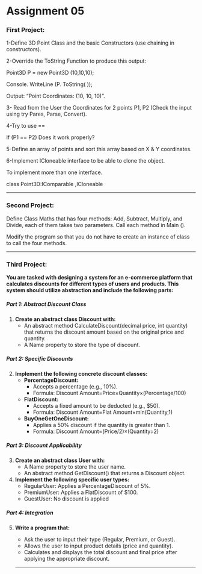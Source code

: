 # **Assignment 05**

### **First Project:**

1-Define 3D Point Class and the basic Constructors (use
chaining in constructors).

2-Override the ToString Function to produce this output:

Point3D P = new Point3D (10,10,10);

Console. WriteLine (P. ToString( ));

Output: “Point Coordinates: (10, 10, 10)”.

3- Read from the User the Coordinates for 2 points P1,
P2 (Check the input using try Pares, Parse, Convert).

4-Try to use ==

If (P1 == P2) Does it work properly?

5-Define an array of points and sort this array based on X
& Y coordinates.

6-Implement ICloneable interface to be able to clone the
object.

To implement more than one interface.

class Point3D:IComparable ,ICloneable

---

### **Second Project:**

Define Class Maths that has four methods: Add, Subtract,
Multiply, and Divide, each of them takes two parameters. Call each method in
Main ().

Modify the program so that you do not have to create
an instance of class to call the four methods.

---

### **Third Project:**

**You are tasked with designing a system for an e-commerce
platform that calculates discounts for different types of users and products.
This system should utilize abstraction and include the following parts:**

##### **Part 1: Abstract Discount Class**

1. **Create
   an abstract class Discount with:**
    - An
      abstract method CalculateDiscount(decimal price, int quantity) that
      returns the discount amount based on the original price and quantity.
    - A
      Name property to store the type of discount.

##### **Part 2: Specific Discounts**

2. **Implement
   the following concrete discount classes:**
    - **PercentageDiscount:**
        - Accepts
          a percentage (e.g., 10%).
        - Formula:
          Discount Amount=Price×Quantity×(Percentage/100)
    - **FlatDiscount:**
        - Accepts
          a fixed amount to be deducted (e.g., $50).
        - Formula:
          Discount Amount=Flat Amount×min(Quantity,1)
    - **BuyOneGetOneDiscount:**
        - Applies
          a 50% discount if the quantity is greater than 1.
        - Formula:
          Discount Amount=(Price/2)×(Quantity÷2)

##### **Part 3: Discount Applicability**

3. **Create
   an abstract class User with:**
    - A
      Name property to store the user name.
    - An
      abstract method GetDiscount() that returns a Discount object.
4. **Implement
   the following specific user types:**
    - RegularUser:
      Applies a PercentageDiscount of 5%.
    - PremiumUser:
      Applies a FlatDiscount of $100.
    - GuestUser:
      No discount is applied

##### **Part 4: Integration**

5. **Write
   a program that:**

    - Ask the user to input their type (Regular,
      Premium, or Guest).
    - Allows
      the user to input product details (price and quantity).
    - Calculates
      and displays the total discount and final price after applying the
      appropriate discount.

    ***
